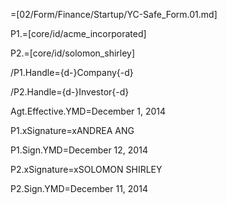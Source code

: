 =[02/Form/Finance/Startup/YC-Safe_Form.01.md]

P1.=[core/id/acme_incorporated]

P2.=[core/id/solomon_shirley]

/P1.Handle={d-}Company{-d}

/P2.Handle={d-}Investor{-d}

Agt.Effective.YMD=December 1, 2014


P1.xSignature=xANDREA ANG

P1.Sign.YMD=December 12, 2014

P2.xSignature=xSOLOMON SHIRLEY

P2.Sign.YMD=December 11, 2014